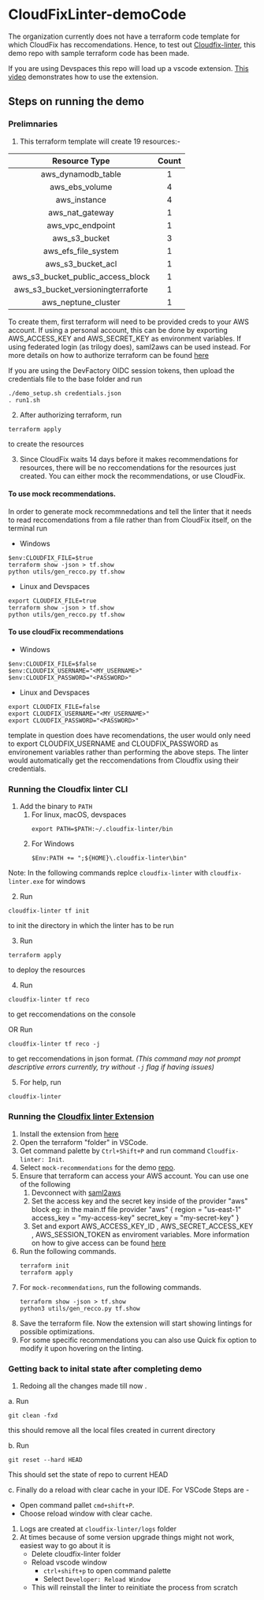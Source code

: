 # CloudFixLinter-demoCode

The organization currently does not have a terraform code template for which CloudFix has reccomendations. Hence, to test out [Cloudfix-linter](https://github.com/trilogy-group/cloudfix-linter), this demo repo with sample terraform code has been made.

If you are using Devspaces this repo will load up a vscode extension. [This video](https://www.loom.com/share/df3dd6361fec44d29b98417c5a3cfd1f) demonstrates how to use the extension.

## Steps on running the demo

### Prelimnaries

1. This terraform template will create 19 resources:-

| Resource Type   |      Count      |
|:----------:|:-------------:|
| aws_dynamodb_table |  1 |
| aws_ebs_volume | 4 |
| aws_instance | 4 |
| aws_nat_gateway | 1 |
| aws_vpc_endpoint | 1 |
| aws_s3_bucket | 3 |
| aws_efs_file_system | 1 |
| aws_s3_bucket_acl | 1 |
| aws_s3_bucket_public_access_block | 1 |
| aws_s3_bucket_versioningterraforte | 1 |
| aws_neptune_cluster | 1 |

To create them, first terraform will need to be provided creds to your AWS account. If using a personal account, this can be done by exporting AWS_ACCESS_KEY and AWS_SECRET_KEY as environment variables. If using federated login (as trilogy does), saml2aws can be used instead. For more details on how to authorize terraform can be found [here](https://registry.terraform.io/providers/hashicorp/aws/latest/docs)

If you are using the DevFactory OIDC session tokens, then upload the credentials file to the base folder and run

```
./demo_setup.sh credentials.json
. run1.sh
```

2. After authorizing terraform, run

```
terraform apply
```

to create the resources

3. Since CloudFix waits 14 days before it makes recommendations for resources, there will be no reccomendations for the resources just created. You can either mock the recommendations, or use CloudFix.
#### To use mock recommendations.
In order to generate mock recommnedations and tell the linter that it needs to read reccomendations from a file rather than from CloudFix itself, on the terminal run
- Windows
```
$env:CLOUDFIX_FILE=$true
terraform show -json > tf.show
python utils/gen_recco.py tf.show
```
- Linux and Devspaces
```
export CLOUDFIX_FILE=true
terraform show -json > tf.show
python utils/gen_recco.py tf.show
```

#### To use cloudFix recommendations
- Windows
```
$env:CLOUDFIX_FILE=$false
$env:CLOUDFIX_USERNAME="<MY_USERNAME>"
$env:CLOUDFIX_PASSWORD="<PASSWORD>"
```
- Linux and Devspaces
```
export CLOUDFIX_FILE=false
export CLOUDFIX_USERNAME="<MY_USERNAME>"
export CLOUDFIX_PASSWORD="<PASSWORD>"
```

template in question does have recomendations, the user would only need to export CLOUDFIX_USERNAME and CLOUDFIX_PASSWORD as environement variables rather than performing the above steps. The linter would automatically get the reccomendations from Cloudfix using their credentials.


### Running the Cloudfix linter CLI

1. Add the binary to `PATH` 
   1. For linux, macOS, devspaces
      ```
      export PATH=$PATH:~/.cloudfix-linter/bin
      ```
   2. For Windows
      ```
      $Env:PATH += ";${HOME}\.cloudfix-linter\bin"
      ```
Note: In the following commands replce `cloudfix-linter` with `cloudfix-linter.exe` for windows

2. Run

```
cloudfix-linter tf init

```

to init the directory in which the linter has to be run

3. Run

```
terraform apply
```

to deploy the resources


4. Run

```
cloudfix-linter tf reco
```

to get reccomendations on the console

OR Run

```
cloudfix-linter tf reco -j
```

to get reccomendations in json format. *(This command may not prompt descriptive errors currently, try without `-j` flag if having issues)*

5. For help, run

```
cloudfix-linter
```

### Running the [Cloudfix linter Extension](https://open-vsx.trilogy.devspaces.com/extension/devfactory/cloudfix-linter)

1. Install the extension from [here](https://open-vsx.trilogy.devspaces.com/extension/devfactory/cloudfix-linter)
2. Open the terraform "folder" in VSCode.
3. Get command palette by `Ctrl+Shift+P` and run command `Cloudfix-linter: Init`.
4. Select `mock-recommendations` for the demo [repo](https://github.com/trilogy-group/cloudfixLinter-demo/).
5. Ensure that terraform can access your AWS account. You can use one of the following
   1. Devconnect with [saml2aws](https://github.com/Versent/saml2aws)
   2. Set the access key and the secret key inside of the provider "aws" block eg: in the main.tf file provider "aws" { region = "us-east-1" access_key = "my-access-key" secret_key = "my-secret-key" }
   3.  Set and export AWS_ACCESS_KEY_ID , AWS_SECRET_ACCESS_KEY , AWS_SESSION_TOKEN as enviroment variables. More information on how to give access can be found [here](https://registry.terraform.io/providers/hashicorp/aws/latest/docs)
6. Run the following commands.
   ```
   terraform init
   terraform apply
   ```
7. For `mock-recommendations`, run the following commands.
   ```
   terraform show -json > tf.show
   python3 utils/gen_recco.py tf.show
   ```
8. Save the terraform file. Now the extension will start showing lintings for possible optimizations.
9. For some specific recommendations you can also use Quick fix option to modify it upon hovering on the linting.


### Getting back to inital state after completing demo

1. Redoing all the changes made till now .


a. Run

```
git clean -fxd
```
this should remove all the local files created in current directory

b. Run

```
git reset --hard HEAD
```

This should set the state of repo to current HEAD


c. Finally do a reload with clear cache in your IDE.
For VSCode Steps are -
  - Open command pallet `cmd+shift+P`.
  - Choose reload window with clear cache.


1. Logs are created at `cloudfix-linter/logs` folder
2. At times because of some version upgrade things might not work, easiest way to go about it is
    - Delete cloudfix-linter folder
    - Reload vscode window
      - `ctrl+shift+p` to open command palette
      - Select `Developer: Reload Window`
    - This will reinstall the linter to reinitiate the process from scratch
